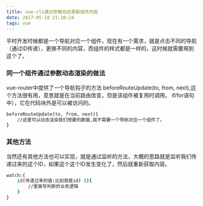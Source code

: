 ```yaml
---
title: vue-cli通过参数动态更新组件内容
date: 2017-05-18 21:10:24
tags: vue
---
```

平时开发时候都是一个导航对应一个组件，现在有一个需求，就是点击不同的导航（通过ID传递），更换不同的内容，而组件的样式都是一样的，这时候就需要用到这个了。


### 同一个组件通过参数动态渲染的做法

vue-router中提供了一个导航钩子的方法 beforeRouteUpdate(to, from, next),这个方法很有用，意思就是在当前路由改变，但是该组件被复用时调用。 if/for语句中），它在代码块外是可以被访问的。

``` bash
beforeRouteUpdate(to, from, next){
	//这里可以动态渲染我们想要的数据,就不需要一个导航对应一个组件了。
}
```

### 其他方法

当然还有其他方法也可以实现，就是通过监听的方法，大概的思路就是监听我们传递过来的这个ID，如果这个这个ID发生变化了，然后就重新获取内容。

``` bash
watch:{
	id(传递过来的值:比如我是id) (){
		//里面写判断的业务逻辑
	}
}
```


